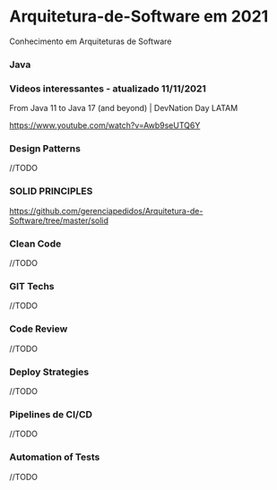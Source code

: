 # Arquitetura-de-Software em 2021

Conhecimento em Arquiteturas de Software

### Java

### Videos interessantes - atualizado 11/11/2021

From Java 11 to Java 17 (and beyond) | DevNation Day LATAM

https://www.youtube.com/watch?v=Awb9seUTQ6Y


### Design Patterns

//TODO

### SOLID PRINCIPLES

https://github.com/gerenciapedidos/Arquitetura-de-Software/tree/master/solid

### Clean Code

//TODO

### GIT Techs

//TODO

### Code Review

//TODO

### Deploy Strategies

//TODO

### Pipelines de CI/CD

//TODO

### Automation of Tests

//TODO
